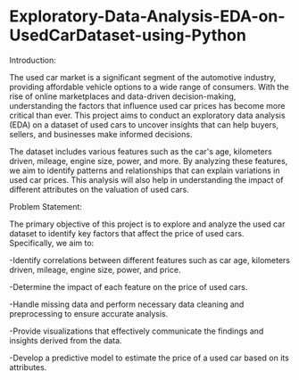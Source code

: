 # Exploratory-Data-Analysis-EDA-on-UsedCarDataset-using-Python
Introduction:

The used car market is a significant segment of the automotive industry, providing affordable vehicle options to a wide range of consumers. With the rise of online marketplaces and data-driven decision-making, understanding the factors that influence used car prices has become more critical than ever. This project aims to conduct an exploratory data analysis (EDA) on a dataset of used cars to uncover insights that can help buyers, sellers, and businesses make informed decisions.

The dataset includes various features such as the car's age, kilometers driven, mileage, engine size, power, and more. By analyzing these features, we aim to identify patterns and relationships that can explain variations in used car prices. This analysis will also help in understanding the impact of different attributes on the valuation of used cars.

Problem Statement:

The primary objective of this project is to explore and analyze the used car dataset to identify key factors that affect the price of used cars. Specifically, we aim to:

-Identify correlations between different features such as car age, kilometers driven, mileage, engine size, power, and price.

-Determine the impact of each feature on the price of used cars.

-Handle missing data and perform necessary data cleaning and preprocessing to ensure accurate analysis.

-Provide visualizations that effectively communicate the findings and insights derived from the data.

-Develop a predictive model to estimate the price of a used car based on its attributes.
